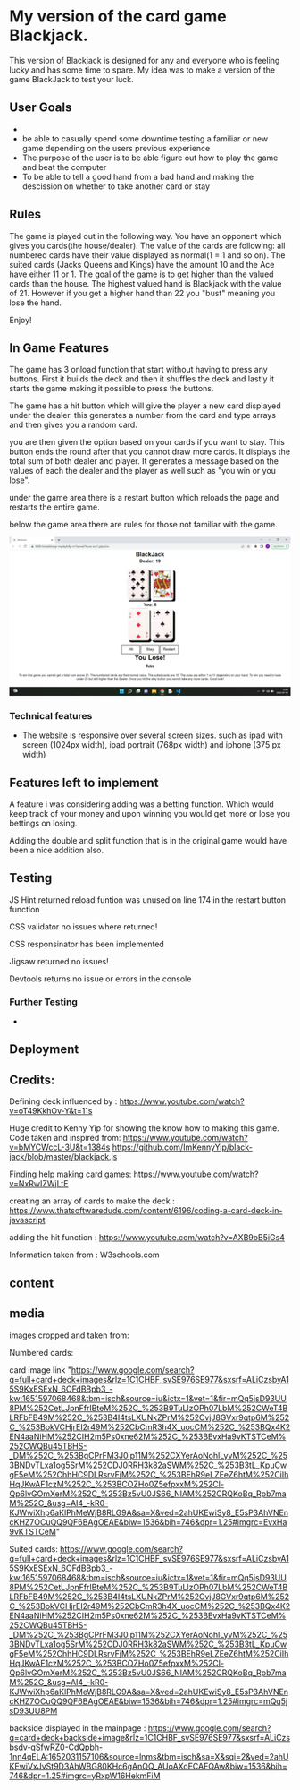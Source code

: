 # My version of the card game Blackjack. 

This version of Blackjack is designed for any and everyone who is feeling lucky and has some time to spare. My idea was to make a version of the game BlackJack to test your luck.  

## User Goals
- 
- be able to casually spend some downtime testing a familiar or new game depending on the users previous experience
- The purpose of the user is to be able figure out how to play the game and beat the computer
- To be able to tell a good hand from a bad hand and making the descission on whether to take another card or stay


## Rules

The game is played out in the following way. You have an opponent which gives you cards(the house/dealer). The value of the cards are following: all numbered cards have their value displayed as normal(1 = 1 and so on). The suited cards (Jacks Queens and Kings) have the amount 10 and the Ace have either 11 or 1. 
The goal of the game is to get higher than the valued cards than the house. The highest valued hand is Blackjack with the value of 21. However if you get a higher hand than 22 you "bust" meaning you lose the hand. 

Enjoy!


## In Game Features

The game has 3 onload function that start without having to press any buttons. First it builds the deck and then it shuffles the deck and lastly it starts the game making it possible to press the buttons. 

The game has a hit button which will give the player a new card displayed under the dealer. this generates a number from the card and type arrays and then gives you a random card.

you are then given the option based on your cards if you want to stay. This button ends the round after that you cannot draw more cards. It displays the total sum of both dealer and player. It generates a message based on the values of each the dealer and the player as well such as "you win or you lose".

under the game area there is a restart button which reloads the page and restarts the entire game.

below the game area there are rules for those not familiar with the game.

![alt text](/assets/images/screenshot-blackjack.jpg)

### Technical features

- The website is responsive over several screen sizes. such as ipad with screen (1024px width), ipad portrait (768px width) and iphone (375 px width)



## Features left to implement

A feature i was considering adding was a betting function. Which would keep track of your money and upon winning you would get more or lose you bettings on losing. 

Adding the double and split function that is in the original game would have been a nice addition also. 


## Testing

JS Hint returned reload funtion was unused on line 174 in the restart button function

CSS validator no issues where returned! 

CSS responsinator has been implemented

Jigsaw returned no issues!

Devtools returns no issue or errors in the console

### Further Testing 

- 

## Deployment

## Credits: 

Defining deck influenced by : https://www.youtube.com/watch?v=oT49KkhOv-Y&t=11s

Huge credit to Kenny Yip for showing the know how to making this game. Code taken and inspired from: https://www.youtube.com/watch?v=bMYCWccL-3U&t=1384s
https://github.com/ImKennyYip/black-jack/blob/master/blackjack.js

Finding help making card games: https://www.youtube.com/watch?v=NxRwIZWjLtE


creating an array of cards to make the deck : https://www.thatsoftwaredude.com/content/6196/coding-a-card-deck-in-javascript


adding the hit function : https://www.youtube.com/watch?v=AXB9oB5iGs4

Information taken from : W3schools.com

## content 

## media

images cropped and taken from: 

Numbered cards:

card image link "https://www.google.com/search?q=full+card+deck+images&rlz=1C1CHBF_svSE976SE977&sxsrf=ALiCzsbyA15S9KxESExN_6OFdBBpb3_-kw:1651597068468&tbm=isch&source=iu&ictx=1&vet=1&fir=mQq5jsD93UU8PM%252CetLJpnFfrlBteM%252C_%253B9TuLlzOPh07LbM%252CWeT4BLRFbFB49M%252C_%253B4I4tsLXUNkZPrM%252CvjJ8GVxr9qtp6M%252C_%253BokVCHjrEI2r49M%252CbCmR3h4X_uocCM%252C_%253BQx4K2EN4aaNiHM%252CIH2m5Ps0xne62M%252C_%253BEvxHa9vKTSTCeM%252CWQBu45TBHS-_DM%252C_%253BgCPrFM3J0ip11M%252CXYerAoNohlLyvM%252C_%253BNDvTLxa1og5SrM%252CDJ0RRH3k82aSWM%252C_%253B3tL_KpuCwgF5eM%252ChhHC9DLRsrvFjM%252C_%253BEhR9eLZEeZ6htM%252CiIhHqJKwAF1czM%252C_%253BCOZHo0Z5efpxxM%252Cl-Qp6lvGOmXerM%252C_%253Bz5vU0JS66_NlAM%252CRQKoBq_Rpb7maM%252C_&usg=AI4_-kR0-KJWwiXhp6aKlPhMeWjB8RLG9A&sa=X&ved=2ahUKEwiSy8_E5sP3AhVNEncKHZ7OCuQQ9QF6BAgOEAE&biw=1536&bih=746&dpr=1.25#imgrc=EvxHa9vKTSTCeM"

Suited cards: https://www.google.com/search?q=full+card+deck+images&rlz=1C1CHBF_svSE976SE977&sxsrf=ALiCzsbyA15S9KxESExN_6OFdBBpb3_-kw:1651597068468&tbm=isch&source=iu&ictx=1&vet=1&fir=mQq5jsD93UU8PM%252CetLJpnFfrlBteM%252C_%253B9TuLlzOPh07LbM%252CWeT4BLRFbFB49M%252C_%253B4I4tsLXUNkZPrM%252CvjJ8GVxr9qtp6M%252C_%253BokVCHjrEI2r49M%252CbCmR3h4X_uocCM%252C_%253BQx4K2EN4aaNiHM%252CIH2m5Ps0xne62M%252C_%253BEvxHa9vKTSTCeM%252CWQBu45TBHS-_DM%252C_%253BgCPrFM3J0ip11M%252CXYerAoNohlLyvM%252C_%253BNDvTLxa1og5SrM%252CDJ0RRH3k82aSWM%252C_%253B3tL_KpuCwgF5eM%252ChhHC9DLRsrvFjM%252C_%253BEhR9eLZEeZ6htM%252CiIhHqJKwAF1czM%252C_%253BCOZHo0Z5efpxxM%252Cl-Qp6lvGOmXerM%252C_%253Bz5vU0JS66_NlAM%252CRQKoBq_Rpb7maM%252C_&usg=AI4_-kR0-KJWwiXhp6aKlPhMeWjB8RLG9A&sa=X&ved=2ahUKEwiSy8_E5sP3AhVNEncKHZ7OCuQQ9QF6BAgOEAE&biw=1536&bih=746&dpr=1.25#imgrc=mQq5jsD93UU8PM

backside displayed in the mainpage : https://www.google.com/search?q=card+deck+backside+image&rlz=1C1CHBF_svSE976SE977&sxsrf=ALiCzsbsdv-qSfwRZ0-CdQpbh-1nn4qELA:1652031157106&source=lnms&tbm=isch&sa=X&sqi=2&ved=2ahUKEwiVxJvSt9D3AhWBG80KHc6gAnQQ_AUoAXoECAEQAw&biw=1536&bih=746&dpr=1.25#imgrc=yRxpW16HekmFiM


